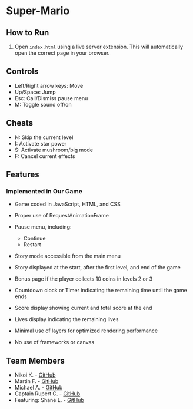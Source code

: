 # Super-Mario

## How to Run
1. Open `index.html` using a live server extension. This will automatically open the correct page in your browser.

## Controls
- Left/Right arrow keys: Move
- Up/Space: Jump
- Esc: Call/Dismiss pause menu
- M: Toggle sound off/on

## Cheats
- N: Skip the current level
- I: Activate star power
- S: Activate mushroom/big mode
- F: Cancel current effects

## Features

### Implemented in Our Game
- Game coded in JavaScript, HTML, and CSS
- Proper use of RequestAnimationFrame
- Pause menu, including:
  - Continue
  - Restart

- Story mode accessible from the main menu
- Story displayed at the start, after the first level, and end of the game
- Bonus page if the player collects 10 coins in levels 2 or 3
- Countdown clock or Timer indicating the remaining time until the game ends
- Score display showing current and total score at the end
- Lives display indicating the remaining lives
- Minimal use of layers for optimized rendering performance
- No use of frameworks or canvas

## Team Members
- Nikoi K. - [GitHub](https://github.com/kn1ko1)
- Martin F. - [GitHub](https://github.com/m-fenton)
- Michael A. - [GitHub](https://github.com/11ma)
- Captain Rupert C. - [GitHub](https://github.com/Cheethamthing)
- Featuring: Shane L. - [GitHub](https://github.com/ShaneTheDragon)
